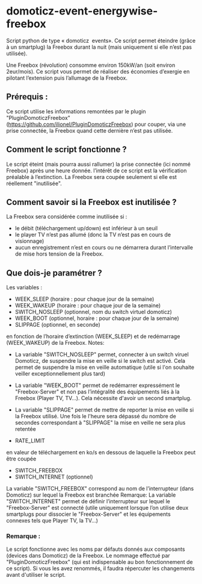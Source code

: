 # domoticz-event-energywise-freebox
Script python de type « domoticz  events». Ce script permet éteindre (grâce à un smartplug) la Freebox durant la nuit (mais uniquement si elle n’est pas utilisée).

Une Freebox (révolution) consomme environ 150kW/an (soit environ 2eur/mois). Ce script vous permet de réaliser des économies d’exergie en pilotant l’extension puis l’allumage de la Freebox.

## Prérequis :
Ce script utilise les informations remontées par le plugin "PluginDomoticzFreebox" (https://github.com/ilionel/PluginDomoticzFreebox) pour couper, via une prise connectée, la Freebox quand cette dernière n’est pas utilisée.

## Comment le script fonctionne ?
Le script éteint (mais pourra aussi rallumer) la prise connectée (ici nommé Freebox) après une heure donnée.
l’intérêt de ce script est la vérification préalable à l’extinction. La Freebox sera coupée seulement si elle est réellement "inutilisée".

## Comment savoir si la Freebox est inutilisée ?
La Freebox sera considérée comme inutilisée si :
- le débit (téléchargement up/down) est inférieur à un seuil
- le player TV n’est pas allumé (donc la TV n’est pas en cours de visionnage)
- aucun enregistrement n’est en cours ou ne démarrera durant l’intervalle de mise hors tension de la Freebox.

## Que dois-je paramétrer ?
Les variables :
- WEEK_SLEEP (horaire : pour chaque jour de la semaine)
- WEEK_WAKEUP (horaire : pour chaque jour de la semaine)
- SWITCH_NOSLEEP (optionnel, nom du switch virtuel domoticz)
- WEEK_BOOT (optionnel, horaire : pour chaque jour de la semaine)
- SLIPPAGE (optionnel, en seconde)
 
 en fonction de l’horaire d’extinction (WEEK_SLEEP) et de redémarrage (WEEK_WAKEUP) de la Freebox.
 Notes:
  - La variable "SWITCH_NOSLEEP" permet, connecter à un switch viruel Domoticz, de suspendre la mise en veille si le switch est activé. Cela permet de suspendre la mise en veille automatique (utile si l'on souhaite veiller exceptionnellement plus tard)
  - La variable "WEEK_BOOT" permet de redémarrer expressément le "Freebox-Server" et non pas l’intégralité des équipements liés à la Freebox (Player TV, TV...). Cela nécessite d'avoir un second smartplug.
  - La variable "SLIPPAGE" permet de mettre de reporter la mise en veille si la Freebox utilisé. Une fois le l'heure sera dépassé du nombre de secondes correspondant à "SLIPPAGE" la mise en veille ne sera plus retentée

- RATE_LIMIT

en valeur de téléchargement en ko/s en dessous de laquelle la Freebox peut être coupée

- SWITCH_FREEBOX
- SWITCH_INTERNET (optionnel)

La variable "SWITCH_FREEBOX" correspond au nom de l’interrupteur (dans Domoticz) sur lequel la Freebox est branchée
Remarque: La variable "SWITCH_INTERNET" permet de définir l’interrupteur sur lequel le "Freebox-Server" est connecté (utile uniquement lorsque l’on utilise deux smartplugs pour dissocier le "Freebox-Server" et les équipements connexes tels que Player TV, la TV...) 

### Remarque :
Le script fonctionne avec les noms par défauts donnés aux composants (devices dans Domoticz) de la Freebox. Le nommage effectué par "PluginDomoticzFreebox" (qui est indispensable au bon fonctionnement de ce script). Si vous les avez renommés, il faudra répercuter les changements avant d'utiliser le script.
